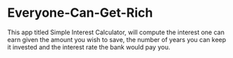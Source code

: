 # Everyone-Can-Get-Rich
This app titled Simple Interest Calculator, will compute the interest one can earn given the amount you wish to save, the number of years you can keep it invested and the interest rate the bank would pay you.
